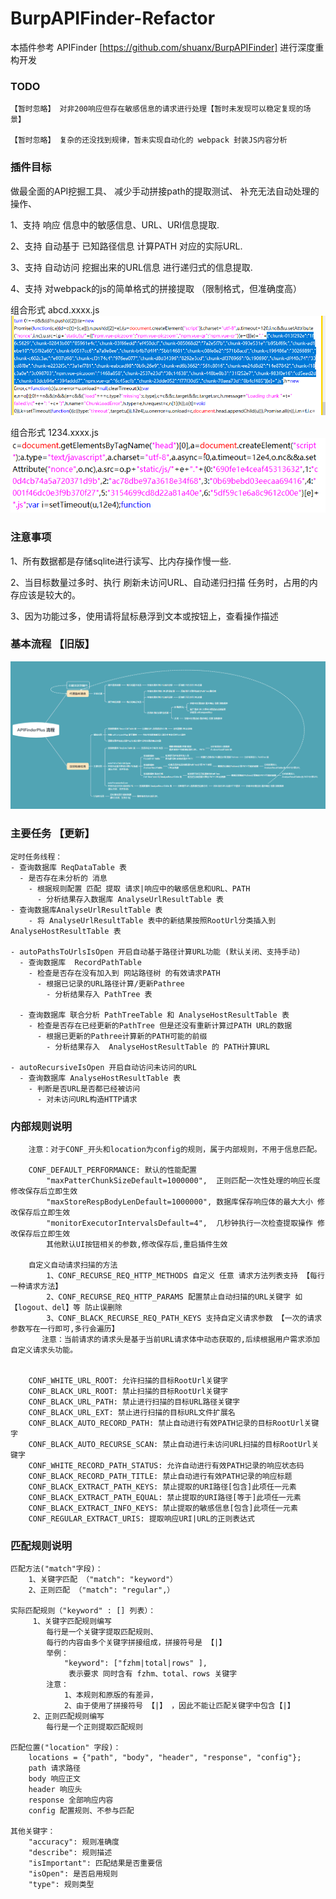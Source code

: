 # BurpAPIFinder-Refactor

本插件参考 APIFinder [https://github.com/shuanx/BurpAPIFinder] 进行深度重构开发

### TODO

```
【暂时忽略】 对非200响应但存在敏感信息的请求进行处理【暂时未发现可以稳定复现的场景】

【暂时忽略】 复杂的还没找到规律，暂未实现自动化的 webpack 封装JS内容分析
```


### 插件目标

做最全面的API挖掘工具、
减少手动拼接path的提取测试、
补充无法自动处理的操作、

1、支持 响应 信息中的敏感信息、URL、URI信息提取.

2、支持 自动基于 已知路径信息 计算PATH 对应的实际URL.

3、支持 自动访问 挖掘出来的URL信息 进行递归式的信息提取.

4、支持 对webpack的js的简单格式的拼接提取 （限制格式，但准确度高）

组合形式 abcd.xxxx.js
![webpack简单格式.字符型](./doc/webpack简单格式.字符型.png)

组合形式 1234.xxxx.js
![webpack简单格式.数字型](./doc/webpack简单格式.数字型.png)

### 注意事项

1、所有数据都是存储sqlite进行读写、比内存操作慢一些.

2、当目标数量过多时、执行 刷新未访问URL、自动递归扫描 任务时，占用的内存应该是较大的。

3、因为功能过多，使用请将鼠标悬浮到文本或按钮上，查看操作描述

### 基本流程 【旧版】

![APIFinder运行流程](./doc/APIFinder运行流程.png)


### 主要任务 【更新】

```
定时任务线程：
- 查询数据库 ReqDataTable 表
  - 是否存在未分析的 消息
    - 根据规则配置 匹配 提取 请求|响应中的敏感信息和URL、PATH
      - 分析结果存入数据库 AnalyseUrlResultTable 表
- 查询数据库AnalyseUrlResultTable 表
    - 将 AnalyseUrlResultTable 表中的新结果按照RootUrl分类插入到 AnalyseHostResultTable 表

- autoPathsToUrlsIsOpen 开启自动基于路径计算URL功能 (默认关闭、支持手动)
  - 查询数据库  RecordPathTable
    - 检查是否存在没有加入到 网站路径树 的有效请求PATH
      - 根据已记录的URL路径计算/更新Pathree
        - 分析结果存入 PathTree 表
        
  - 查询数据库 联合分析 PathTreeTable 和 AnalyseHostResultTable 表
    - 检查是否存在已经更新的PathTree 但是还没有重新计算过PATH URL的数据
      - 根据已更新的Pathree计算新的PATH可能的前缀
        - 分析结果存入  AnalyseHostResultTable 的 PATH计算URL 

- autoRecursiveIsOpen 开启自动访问未访问的URL
  - 查询数据库 AnalyseHostResultTable 表
    - 判断是否URL是否都已经被访问
      - 对未访问URL构造HTTP请求
```
### 内部规则说明
```
    注意：对于CONF_开头和location为config的规则，属于内部规则，不用于信息匹配。

    CONF_DEFAULT_PERFORMANCE: 默认的性能配置
        "maxPatterChunkSizeDefault=1000000",  正则匹配一次性处理的响应长度 修改保存后立即生效
        "maxStoreRespBodyLenDefault=1000000", 数据库保存响应体的最大大小 修改保存后立即生效
        "monitorExecutorIntervalsDefault=4",  几秒钟执行一次检查提取操作 修改保存后立即生效
        其他默认UI按钮相关的参数,修改保存后,重启插件生效
    
    自定义自动请求扫描的方法
        1、CONF_RECURSE_REQ_HTTP_METHODS 自定义 任意 请求方法列表支持 【每行一种请求方法】
        2、CONF_RECURSE_REQ_HTTP_PARAMS 配置禁止自动扫描的URL关键字 如【logout、del】等 防止误删除 
        3、CONF_BLACK_RECURSE_REQ_PATH_KEYS 支持自定义请求参数 【一次的请求参数写在一行即可,多行会遍历】
       注意：当前请求的请求头是基于当前URL请求体中动态获取的,后续根据用户需求添加自定义请求头功能。
  
  
    CONF_WHITE_URL_ROOT: 允许扫描的目标RootUrl关键字
    CONF_BLACK_URL_ROOT: 禁止扫描的目标RootUrl关键字
    CONF_BLACK_URL_PATH: 禁止进行扫描的目标URL路径关键字
    CONF_BLACK_URL_EXT: 禁止进行扫描的目标URL文件扩展名
    CONF_BLACK_AUTO_RECORD_PATH: 禁止自动进行有效PATH记录的目标RootUrl关键字
    CONF_BLACK_AUTO_RECURSE_SCAN: 禁止自动进行未访问URL扫描的目标RootUrl关键字
    CONF_WHITE_RECORD_PATH_STATUS: 允许自动进行有效PATH记录的响应状态码
    CONF_BLACK_RECORD_PATH_TITLE: 禁止自动进行有效PATH记录的响应标题
    CONF_BLACK_EXTRACT_PATH_KEYS: 禁止提取的URI路径[包含]此项任一元素
    CONF_BLACK_EXTRACT_PATH_EQUAL: 禁止提取的URI路径[等于]此项任一元素
    CONF_BLACK_EXTRACT_INFO_KEYS: 禁止提取的敏感信息[包含]此项任一元素
    CONF_REGULAR_EXTRACT_URIS: 提取响应URI|URL的正则表达式
```

### 匹配规则说明

```
匹配方法("match"字段)： 
    1、关键字匹配 （"match": "keyword"）
    2、正则匹配 （"match": "regular",）

实际匹配规则（"keyword" : [] 列表）：
     1、关键字匹配规则编写
        每行是一个关键字提取匹配规则、
        每行的内容由多个关键字拼接组成，拼接符号是 【|】 
		举例：
		    "keyword": ["fzhm|total|rows" ],
			 表示要求 同时含有 fzhm、total、rows 关键字
        注意：
            1、本规则和原版的有差异，
            2、由于使用了拼接符号 【|】 ，因此不能让匹配关键字中包含【|】
     2、正则匹配规则编写 
        每行是一个正则提取匹配规则

匹配位置("location" 字段)：
    locations = {"path", "body", "header", "response", "config"};
    path 请求路径
    body 响应正文
    header 响应头
    response 全部响应内容
    config 配置规则、不参与匹配

其他关键字：
    "accuracy": 规则准确度
    "describe": 规则描述
    "isImportant": 匹配结果是否重要信
    "isOpen": 是否启用规则
    "type": 规则类型
```
